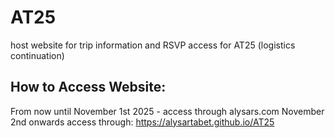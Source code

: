 # AT25
host website for trip information and RSVP access for AT25 (logistics continuation)
## How to Access Website:
From now until November 1st 2025 - access through alysars.com
November 2nd onwards access through:
https://alysartabet.github.io/AT25
